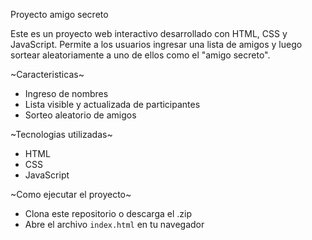 Proyecto amigo secreto

Este es un proyecto web interactivo desarrollado con HTML, CSS y JavaScript. Permite a los usuarios ingresar una lista de amigos y luego sortear aleatoriamente a uno de ellos como el "amigo secreto".

~Caracteristicas~
- Ingreso de nombres
- Lista visible y actualizada de participantes
- Sorteo aleatorio de amigos

~Tecnologias utilizadas~
- HTML
- CSS
- JavaScript

~Como ejecutar el proyecto~
- Clona este repositorio o descarga el .zip
- Abre el archivo `index.html` en tu navegador
